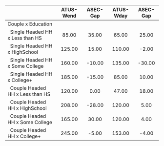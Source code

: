 
|                      |    ATUS-Wend |     ASEC-Gap |    ATUS-Wday |     ASEC-Gap |
| -------------------- | :----------: | :----------: | :----------: | :----------: |
| Couple x Education   |              |              |              |              |
| &nbsp;&nbsp;Single Headed HH x Less than HS |        85.00 |        35.00 |        65.00 |        25.00 |
| &nbsp;&nbsp;Single Headed HH x HighSchool |       125.00 |        15.00 |       110.00 |        -2.00 |
| &nbsp;&nbsp;Single Headed HH x Some College |       160.00 |       -10.00 |       135.00 |       -30.00 |
| &nbsp;&nbsp;Single Headed HH x College+ |       185.00 |       -15.00 |        85.00 |        10.00 |
| &nbsp;&nbsp;Couple Headed HH x Less than HS |       120.00 |         0.00 |        47.00 |        18.00 |
| &nbsp;&nbsp;Couple Headed HH x HighSchool |       208.00 |       -28.00 |       120.00 |         5.00 |
| &nbsp;&nbsp;Couple Headed HH x Some College |       165.00 |        30.00 |       120.00 |         4.00 |
| &nbsp;&nbsp;Couple Headed HH x College+ |       245.00 |        -5.00 |       153.00 |        -4.00 |

